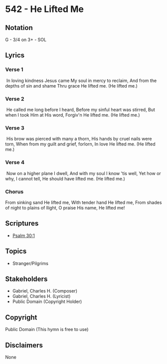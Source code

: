# 542 - He Lifted Me

## Notation

G - 3/4 on 3+ - SOL

## Lyrics

### Verse 1

 In loving kindness Jesus came My soul in mercy to reclaim, And from the depths of sin and shame Thru grace He lifted me. (He lifted me.)

### Verse 2

 He called me long before I heard, Before my sinful heart was stirred, But when I took Him at His word, Forgiv'n He lifted me. (He lifted me.)

### Verse 3

 His brow was pierced with many a thorn, His hands by cruel nails were torn, When from my guilt and grief, forlorn, In love He lifted me. (He lifted me.)

### Verse 4

 Now on a higher plane I dwell, And with my soul I know 'tis well, Yet how or why, I cannot tell, He should have lifted me. (He lifted me.)

### Chorus

From sinking sand He lifted me, With tender hand He lifted me, From shades of night to plains of llight, O praise His name, He lifted me!


## Scriptures

- [Psalm 30:1](https://www.biblegateway.com/passage/?search=Psalm%2030%3A1)

## Topics

- Stranger/Pilgrims

## Stakeholders

- Gabriel, Charles H. (Composer)
- Gabriel, Charles H. (Lyricist)
- Public Domain (Copyright Holder)

## Copyright

Public Domain
(This hymn is free to use)

## Disclaimers

None

